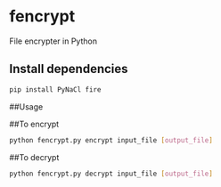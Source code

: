 # fencrypt
File encrypter in Python

## Install dependencies

```bash
pip install PyNaCl fire
```

##Usage

##To encrypt

```bash
python fencrypt.py encrypt input_file [output_file]
```


##To decrypt

```bash
python fencrypt.py decrypt input_file [output_file]
```


